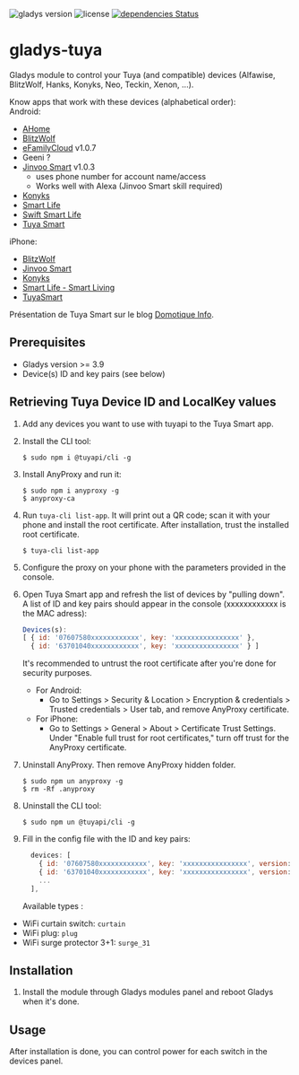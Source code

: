 ![gladys version](https://badgen.net/badge/Gladys/%3E=%203.9/purple)
![license](https://badgen.net/github/license/NickDub/gladys-tuya)
[![dependencies Status](https://badgen.net/david/dep/NickDub/gladys-tuya)](https://david-dm.org/NickDub/gladys-tuya)

# gladys-tuya
Gladys module to control your Tuya (and compatible) devices (Alfawise, BlitzWolf, Hanks, Konyks, Neo, Teckin, Xenon, ...).

Know apps that work with these devices (alphabetical order):  
Android:  
* [AHome](https://play.google.com/store/apps/details?id=com.aneken.ourhome)
* [BlitzWolf](https://play.google.com/store/apps/details?id=com.blitzhome)
* [eFamilyCloud](https://play.google.com/store/apps/details?id=com.efamily.cloud) v1.0.7
* Geeni ?
* [Jinvoo Smart](https://play.google.com/store/apps/details?id=com.xenon.jinvoo) v1.0.3
  * uses phone number for account name/access
  * Works well with Alexa (Jinvoo Smart skill required)
* [Konyks](https://play.google.com/store/apps/details?id=com.konyks)
* [Smart Life](https://play.google.com/store/apps/details?id=com.tuya.smartlife)
* [Swift Smart Life](https://play.google.com/store/apps/details?id=com.swifthome.smartlife)
* [Tuya Smart](https://play.google.com/store/apps/details?id=com.tuya.smart)

iPhone:  
* [BlitzWolf](https://apps.apple.com/fr/app/blitzwolf/id1407211033)
* [Jinvoo Smart](https://itunes.apple.com/us/app/jinvoo-smart/id1182632835)
* [Konyks](https://itunes.apple.com/fr/app/konyks/id1366523085)
* [Smart Life - Smart Living](https://itunes.apple.com/us/app/smart-life-smart-living/id1115101477)
* [TuyaSmart](https://itunes.apple.com/us/app/tuyasmart/id1034649547)

Présentation de Tuya Smart sur le blog [Domotique Info](https://www.domotique-info.fr/2019/05/tuya-smart-votre-maison-connectee-sans-box-domotique/).

## Prerequisites

* Gladys version >= 3.9 
* Device(s) ID and key pairs (see below)

## Retrieving Tuya Device ID and LocalKey values

1. Add any devices you want to use with tuyapi to the Tuya Smart app.

1. Install the CLI tool:
    ```shell
    $ sudo npm i @tuyapi/cli -g
    ```

1. Install AnyProxy and run it:
    ```shell
    $ sudo npm i anyproxy -g
    $ anyproxy-ca
    ```

1. Run `tuya-cli list-app`. It will print out a QR code; scan it with your phone and install the root certificate. After installation, trust the installed root certificate.
    ```shell
    $ tuya-cli list-app
    ```

1. Configure the proxy on your phone with the parameters provided in the console.

1. Open Tuya Smart app and refresh the list of devices by "pulling down". A list of ID and key pairs should appear in the console (xxxxxxxxxxxx is the MAC adress):
    ```javascript
    Devices(s):
    [ { id: '07607580xxxxxxxxxxxx', key: 'xxxxxxxxxxxxxxxx' },
      { id: '63701040xxxxxxxxxxxx', key: 'xxxxxxxxxxxxxxxx' } ]
    ```
    It's recommended to untrust the root certificate after you're done for security purposes.
    - For Android:
      - Go to Settings > Security & Location > Encryption & credentials > Trusted credentials > User tab, and remove AnyProxy certificate.
    - For iPhone:
      - Go to Settings > General > About > Certificate Trust Settings. Under "Enable full trust for root certificates," turn off trust for the AnyProxy certificate.


1. Uninstall AnyProxy. Then remove AnyProxy hidden folder.
    ```shell
    $ sudo npm un anyproxy -g
    $ rm -Rf .anyproxy
    ```

1. Uninstall the CLI tool:
    ```shell
    $ sudo npm un @tuyapi/cli -g
    ```

1. Fill in the config file with the ID and key pairs:
    ```javascript
      devices: [
        { id: '07607580xxxxxxxxxxxx', key: 'xxxxxxxxxxxxxxxx', version: 3.1, type: 'switch_1', name: 'Switch Salon' }, // Simple On/Off switch
        { id: '63701040xxxxxxxxxxxx', key: 'xxxxxxxxxxxxxxxx', version: 3.1, type: 'curtain', name: 'Volet Chambre' }, // Volet roulant
        ...
      ],
    ```
    Available types :
  - WiFi curtain switch: `curtain`
  - WiFi plug: `plug`
  - WiFi surge protector 3+1: `surge_31`

## Installation

1. Install the module through Gladys modules panel and reboot Gladys when it's done. 

## Usage

After installation is done, you can control power for each switch in the devices panel. 
